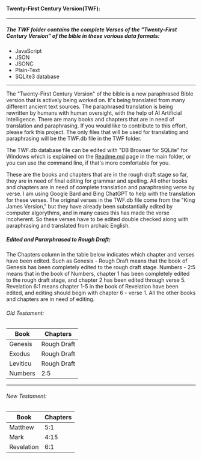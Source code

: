 #### Twenty-First Century Version(TWF):
----
##### The TWF folder contains the complete Verses of the "Twenty-First Century Version" of the bible in these various data formats:
* JavaScript
* JSON
* JSONC
* Plain-Text
* SQLite3 database
---
The "Twenty-First Century Version" of the bible is a new paraphrased Bible version that is actively being worked on. It's being translated from many different ancient text sources. The paraphrased translation is being rewritten by humans with human oversight, with the help of AI Artificial Intelligence. There are many books and chapters that are in need of translation and paraphrasing. If you would like to contribute to this effort, please fork this project. The only files that will be used for translating and paraphrasing will be the TWF.db file in the TWF folder.

The TWF.db database file can be edited with "DB Browser for SQLite" for Windows which is explained on the <a href="../../Readme.md">Readme.md</a> page in the main folder, or you can use the command line, if that's more comfortable for you.

These are the books and chapters that are in the rough draft stage so far, they are in need of final editing for grammar and spelling. All other books and chapters are in need of complete translation and paraphrasing verse by verse. I am using Google Bard and Bing ChatGPT to help with the translation for these verses. The original verses in the TWF.db file come from the "King James Version," but they have already been substantially edited by computer algorythms, and in many cases this has made the verse incoherent. So these verses have to be edited double checked along with paraphrasing and translated from archaic English.
<br>
##### Edited and Pararphrased to Rough Draft:
The Chapters column in the table below indicates which chapter and verses have been edited. Such as Genesis - Rough Draft means that the book of Genesis has been completely edited to the rough draft stage. Numbers - 2:5 means that in the book of Numbers, chapter 1 has been completely edited to the rough draft stage, and chapter 2 has been edited through verse 5. Revelation 6:1 means chapter 1-5 in the book of Revelation have been edited, and editing should begin with chapter 6 - verse 1. All the other books and chapters are in need of editing.
###### Old Testament:
|Book|Chapters|
| --- | --- |
|Genesis|Rough Draft|
|Exodus|Rough Draft|
|Leviticu|Rough Draft|
|Numbers|2:5|

-------------------
###### New Testament:
|Book|Chapters|
| --- | --- |
|Matthew|5:1|
|Mark|4:15|
|Revelation|6:1|